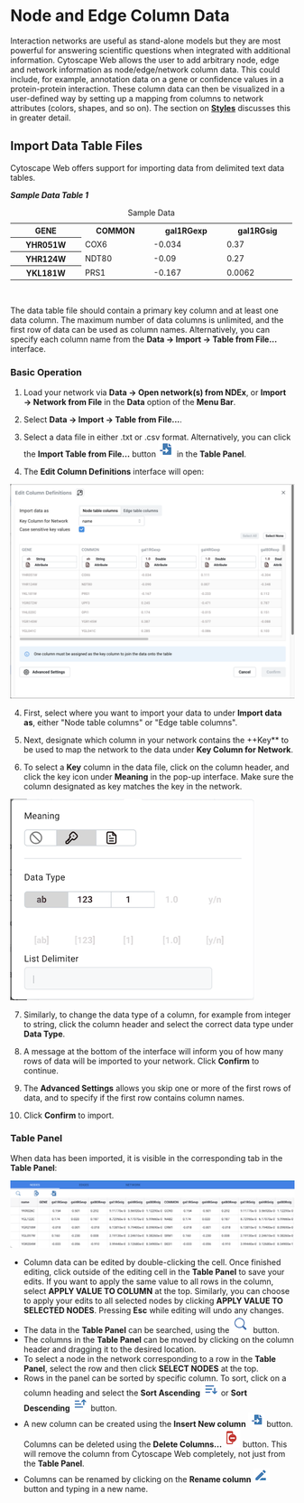 Node and Edge Column Data
========================================
<a id="node_and_edge_column_data"> </a>

Interaction networks are useful as stand-alone models but they are
most powerful for answering scientific questions when integrated with
additional information. Cytoscape Web allows the user to add arbitrary node,
edge and network information as node/edge/network column data. This could include, 
for example, annotation data on a gene or confidence values in a protein-protein 
interaction. These column data can then be visualized in a user-defined way by setting up a mapping
from columns to network attributes (colors, shapes, and so on). The
section on **[Styles](Styles.md#styles)** discusses this in greater detail.

<a id="import_data_table_files"> </a>
## Import Data Table Files

Cytoscape Web offers support for importing data from delimited text data tables.

***Sample Data Table 1***

<table cellspacing="0" style="table-layout: fixed; dwidth: 500px">
<caption style="width: 500px">Sample Data</caption>
<tr> <th class="">GENE</th>  <th class="center">COMMON</th>        <th class="center">gal1RGexp</th>  <th class="center">gal1RGsig</th></tr>
<tr> <th class="spec">YHR051W</th>    <td class="">COX6</td>       <td class="">-0.034</td>    <td class="">0.37</td></tr> 
<tr> <th class="specalt">YHR124W</th> <td class="alt">NDT80</td>    <td class="alt">-0.09</td> <td class="">0.27</td></tr>
<tr> <th class="spec">YKL181W</th>    <td class="">PRS1</td> <td class="">-0.167</td>    <td class="">0.0062</td></tr>
</table>
<br>


The data table file should contain a primary key column and at least one
data column. The maximum number of data columns is unlimited, and the first row of
data can be used as column names. Alternatively, you can specify each column name
from the **Data → Import → Table from File...** interface.

<a id="basic_operation"> </a>
### Basic Operation

1.  Load your network via **Data → Open network(s) from NDEx**, or **Import → Network from File** in the **Data** option of the **Menu Bar**.

2.  Select **Data → Import → Table from File...**.

2.  Select a data file in either .txt or .csv format.
    Alternatively, you can click the **Import Table from File...** button ![Importtablebutton.png](_static/images/Node_Edge_Column_Data/Importtablebutton.png) in the **Table Panel**.

3.  The **Edit Column Definitions** interface will open:

![](_static/images/Node_Edge_Column_Data/EditColumnDefinitions.png)

4.  First, select where you want to import your data to under **Import data as**, either "Node table columns" or "Edge     table columns".

5.  Next, designate which column in your network contains the ++Key** to be used to map the network to the data under **Key Column for Network**. 

6.  To select a **Key** column in the data file, click on the column header, and click the key icon under **Meaning** in the pop-up interface. Make sure the column designated as key matches the key in the network.

![](_static/images/Node_Edge_Column_Data/DataColumnKey.png)

7.  Similarly, to change the data type of a column, for example from 
    integer to string, click the column header and select the correct data type under **Data Type**.
    
8. A message at the bottom of the interface will inform you of how many rows of data will be imported to your network. Click **Confirm** to continue.
    
9.  The **Advanced Settings** allows you skip one or more of the first rows of data, and to specify if the first row contains column names.
    
8.  Click **Confirm** to import.

<a id="table_panel"> </a>
### Table Panel

When data has been imported, it is visible in the corresponding tab in the **Table Panel**:

![](_static/images/Node_Edge_Column_Data/TablePanelData.png)

-   Column data can be edited by double-clicking the cell. Once finished
editing, click outside of the editing cell in the **Table Panel** to save your edits. If you want to apply the same value to all rows in the column, select **APPLY VALUE TO COLUMN** at the top. Similarly, you can choose to apply your edits to all selected nodes by clicking **APPLY VALUE TO SELECTED NODES**. Pressing **Esc** while editing will undo any changes.
-   The data in the **Table Panel** can be searched, using the ![](_static/images/Quick_Tour/table_search.png) button.
-   The columns in the **Table Panel** can be moved by clicking on the column header and dragging it to the desired location.
-   To select a node in the network corresponding to a row in the **Table Panel**, select the row and then click **SELECT NODES** at the top.
-   Rows in the panel can be sorted by specific column. To sort, click on a column heading and select the **Sort Ascending** ![](_static/images/Node_Edge_Column_Data/SortAscending.png) or **Sort Descending** ![](_static/images/Node_Edge_Column_Data/SortDescending.png) button. 
-   A new column can be created using the **Insert New column**
![](_static/images/Node_Edge_Column_Data/InsertColumns.png)
button. Columns can be deleted using the **Delete
Columns...**
![](_static/images/Node_Edge_Column_Data/DeleteColumns.png)
button. This will remove the column from Cytoscape Web completely, not just
from the **Table Panel**.
-   Columns can be renamed by clicking on the **Rename column** ![](_static/images/Node_Edge_Column_Data/RenameColumn.png) button and typing in a new name.
